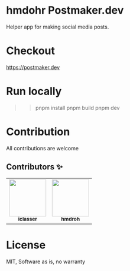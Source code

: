 # hmdohr Postmaker.dev

Helper app for making social media posts.

# Checkout

https://postmaker.dev

# Run locally

> > pnpm install
> > pnpm build
> > pnpm dev

# Contribution

All contributions are welcome

## Contributors ✨

<table>
  <tr>
    <td align="center"><a href="https://github.com/iclasser"><img src="https://github.com/iclasser.png" width="100px;" alt=""/><br /><sub><b>iclasser</b></sub></a></td>
    <td align="center"><a href="https://github.com/hmdroh"><img src="https://github.com/hmdroh.png" width="100px;" alt=""/><br /><sub><b>hmdroh</b></sub></a></td>
  </tr>
</table>

# License

MIT, Software as is, no warranty
